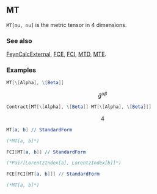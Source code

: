 ## MT

`MT[mu, nu]` is the metric tensor in $4$ dimensions.

### See also

[FeynCalcExternal](FeynCalcExternal), [FCE](FCE), [FCI](FCI), [MTD](MTD), [MTE](MTE).

### Examples

```mathematica
MT[\[Alpha], \[Beta]]
```

$$\bar{g}^{\alpha \beta }$$

```mathematica
Contract[MT[\[Alpha], \[Beta]] MT[\[Alpha], \[Beta]]]
```

$$4$$

```mathematica
MT[a, b] // StandardForm

(*MT[a, b]*)
```

```mathematica
FCI[MT[a, b]] // StandardForm

(*Pair[LorentzIndex[a], LorentzIndex[b]]*)
```

```mathematica
FCE[FCI[MT[a, b]]] // StandardForm

(*MT[a, b]*)
```
